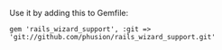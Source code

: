 Use it by adding this to Gemfile:

    gem 'rails_wizard_support', :git => 'git://github.com/phusion/rails_wizard_support.git'
